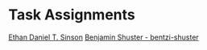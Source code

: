 # Task Assignments
[Ethan Daniel T. Sinson](./eds6.md)
[Benjamin Shuster - bentzi-shuster](./bentzi-shuster.md)
